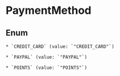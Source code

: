 
# PaymentMethod

## Enum


    * `CREDIT_CARD` (value: `"CREDIT_CARD"`)

    * `PAYPAL` (value: `"PAYPAL"`)

    * `POINTS` (value: `"POINTS"`)



